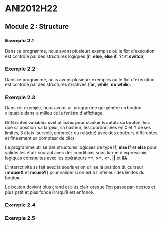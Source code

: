 # ANI2012H22

## Module 2 : Structure

### Exemple 2.1

Dans ce programme, nous avons plusieurs exemples où le flot d'exécution est contrôlé par des structures logiques (**if**, **else**, **else if**, **?:** et **switch**).

### Exemple 2.2

Dans ce programme, nous avons plusieurs exemples où le flot d'exécution est contrôlé par des structures itératives (**for**, **while**, **do while**).

### Exemple 2.3

Dans cet exemple, nous avons un programme qui génère un bouton cliquable dans le milieu de la fenêtre d'affichage.

Différentes variables sont utilisées pour stocker les états du bouton, tels que sa position, sa largeur, sa hauteur, les coordonnées en X et Y de ses limites, 3 états (survolé, enfoncés ou relâché) avec des couleurs différentes et finalement un compteur de clics.

Le programme utilise des structures logiques de type **if**, **else if** et **else** pour valider les états courant avec des conditions sous forme d'expressions logiques construites avec les opérateurs **==**, **>=**, **<=**, **||** et **&&**.

L'interactivité se fait avec la souris et on utilise la position du curseur (**mouseX** et **mouseY**) pour valider si on est à l'intérieur des limites du bouton.

Le bouton devient plus grand et plus clair lorsque l'on passe par-dessus et plus petit et plus foncé lorsqu'il est enfoncé.

### Exemple 2.4

### Exemple 2.5
